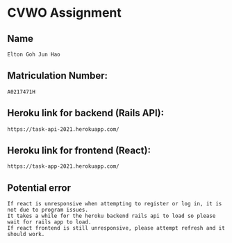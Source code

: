 # CVWO Assignment

## Name

```
Elton Goh Jun Hao
```
## Matriculation Number:

```
A0217471H
```

## Heroku link for backend (Rails API):
```
https://task-api-2021.herokuapp.com/

```

## Heroku link for frontend (React):
```
https://task-app-2021.herokuapp.com/

```

## Potential error

```
If react is unresponsive when attempting to register or log in, it is not due to program issues.
It takes a while for the heroku backend rails api to load so please wait for rails app to load. 
If react frontend is still unresponsive, please attempt refresh and it should work.

```
